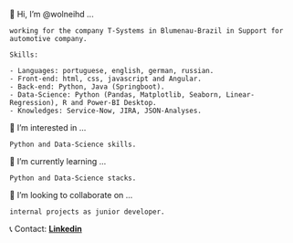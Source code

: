 👋 Hi, I’m @wolneihd ...
```
working for the company T-Systems in Blumenau-Brazil in Support for automotive company.

Skills:

- Languages: portuguese, english, german, russian.
- Front-end: html, css, javascript and Angular.
- Back-end: Python, Java (Springboot).
- Data-Science: Python (Pandas, Matplotlib, Seaborn, Linear-Regression), R and Power-BI Desktop.
- Knowledges: Service-Now, JIRA, JSON-Analyses.
```
👀 I’m interested in ... 
```
Python and Data-Science skills.
```
🌱 I’m currently learning ...
```
Python and Data-Science stacks.
```
💞️ I’m looking to collaborate on ...
```
internal projects as junior developer.
```
📞 Contact: **[Linkedin](https://www.linkedin.com/in/wolneihd/)**

<!---
wolneihd/wolneihd is a ✨ special ✨ repository because its `README.md` (this file) appears on your GitHub profile.
You can click the Preview link to take a look at your changes.
--->
